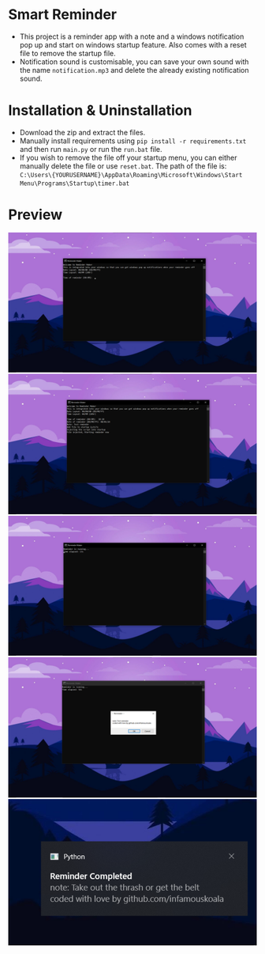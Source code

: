 # Smart Reminder
- This project is a reminder app with a note and a windows notification pop up and start on windows startup feature. Also comes with a reset file to remove the startup file.
- Notification sound is customisable, you can save your own sound with the name `notification.mp3` and delete the already existing notification sound.

# Installation & Uninstallation
- Download the zip and extract the files.
- Manually install requirements using `pip install -r requirements.txt` and then run `main.py` or run the `run.bat` file.
- If you wish to remove the file off your startup menu, you can either manually delete the file or use `reset.bat`. The path of the file is: `C:\Users\{YOURUSERNAME}\AppData\Roaming\Microsoft\Windows\Start Menu\Programs\Startup\timer.bat`

# Preview
![image](img/image.png)
![Alt text](img/image2.png)
![Alt text](img/image-1.png)
![Alt text](img/image3.png)
![Alt text](img/preview.png)
